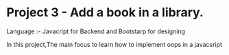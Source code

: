 # Project 3 - Add a book in a library.

Language :- Javacript for Backend and Bootstarp for designing
<br>

In this project,The main focus to learn how to implement oops in a javacsript 
<br/>
